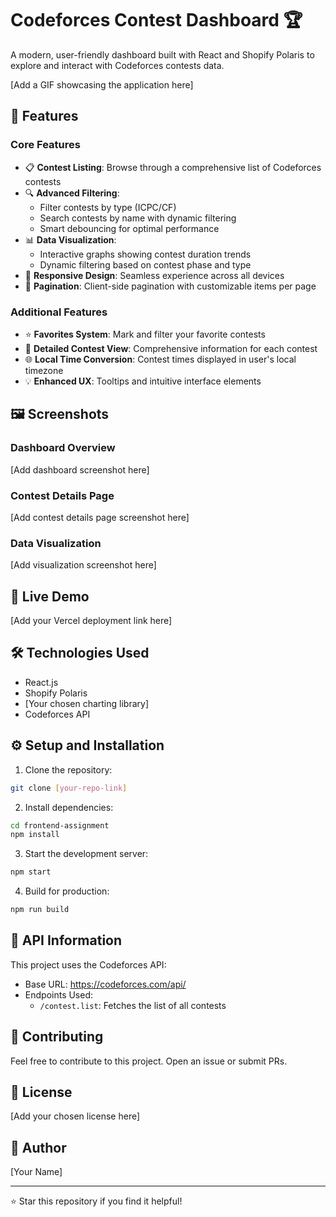 # Codeforces Contest Dashboard 🏆

A modern, user-friendly dashboard built with React and Shopify Polaris to explore and interact with Codeforces contests data.

[Add a GIF showcasing the application here]

## 🌟 Features

### Core Features
- 📋 **Contest Listing**: Browse through a comprehensive list of Codeforces contests
- 🔍 **Advanced Filtering**:
  - Filter contests by type (ICPC/CF)
  - Search contests by name with dynamic filtering
  - Smart debouncing for optimal performance
- 📊 **Data Visualization**:
  - Interactive graphs showing contest duration trends
  - Dynamic filtering based on contest phase and type
- 📱 **Responsive Design**: Seamless experience across all devices
- 📖 **Pagination**: Client-side pagination with customizable items per page

### Additional Features
- ⭐ **Favorites System**: Mark and filter your favorite contests
- 🔎 **Detailed Contest View**: Comprehensive information for each contest
- 🌐 **Local Time Conversion**: Contest times displayed in user's local timezone
- 💡 **Enhanced UX**: Tooltips and intuitive interface elements

## 🖼️ Screenshots

### Dashboard Overview
[Add dashboard screenshot here]

### Contest Details Page
[Add contest details page screenshot here]

### Data Visualization
[Add visualization screenshot here]

## 🚀 Live Demo
[Add your Vercel deployment link here]

## 🛠️ Technologies Used
- React.js
- Shopify Polaris
- [Your chosen charting library]
- Codeforces API

## ⚙️ Setup and Installation

1. Clone the repository:
```bash
git clone [your-repo-link]
```

2. Install dependencies:
```bash
cd frontend-assignment
npm install
```

3. Start the development server:
```bash
npm start
```

4. Build for production:
```bash
npm run build
```

## 🔑 API Information
This project uses the Codeforces API:
- Base URL: https://codeforces.com/api/
- Endpoints Used:
  - `/contest.list`: Fetches the list of all contests

## 🤝 Contributing
Feel free to contribute to this project. Open an issue or submit PRs.

## 📝 License
[Add your chosen license here]

## 👤 Author
[Your Name]

---
⭐ Star this repository if you find it helpful!
